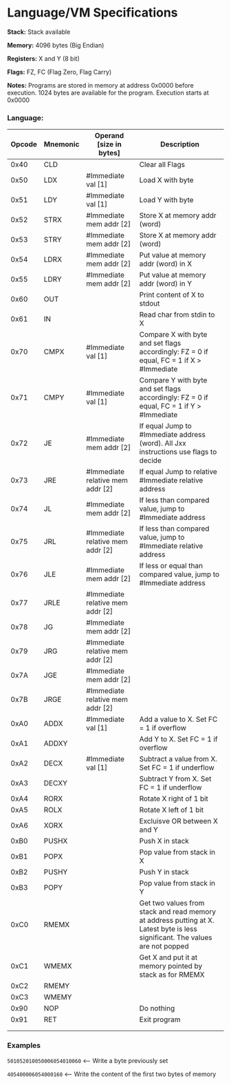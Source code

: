 # Language/VM Specifications

**Stack:** Stack available

**Memory:**  4096 bytes (Big Endian)

**Registers:** X and Y (8 bit)

**Flags:** FZ, FC (Flag Zero, Flag Carry)

**Notes:** Programs are stored in memory at address 0x0000 before execution. 1024 bytes are available for the program. Execution starts at 0x0000

### Language:


| Opcode | Mnemonic | Operand [size in bytes] | Description |
| ---------- | -------- | ----------------------- | ----------- |
| 0x40      | CLD |                                  | Clear all Flags |
| 0x50 | LDX | #Immediate val [1] | Load X with byte |
| 0x51 | LDY | #Immediate val [1] | Load Y with byte |
| 0x52 | STRX | #Immediate mem addr [2] | Store X at memory addr (word) |
| 0x53 | STRY | #Immediate mem addr [2] | Store X at memory addr (word) |
| 0x54 | LDRX | #Immediate mem addr [2] | Put value at memory addr (word) in X |
| 0x55 | LDRY | #Immediate mem addr [2] | Put value at memory addr (word) in Y |
| 0x60 | OUT |                         | Print content of X to stdout |
| 0x61 | IN |                         | Read char from stdin to X |
| 0x70 | CMPX | #Immediate val [1] | Compare X with byte and set flags accordingly: FZ = 0 if equal, FC = 1 if X > #Immediate |
| 0x71 | CMPY | #Immediate val [1] | Compare Y with byte and set flags accordingly: FZ = 0 if equal, FC = 1 if Y > #Immediate |
| 0x72 | JE | #Immediate mem addr [2] | If equal Jump to #Immediate address (word). All Jxx instructions use flags to decide |
| 0x73 | JRE | #Immediate relative mem addr [2] | If equal Jump to relative #Immediate relative address |
| 0x74 | JL | #Immediate mem addr [2] | If less than compared value, jump to #Immediate address |
| 0x75 | JRL | #Immediate relative mem addr [2] | If less than compared value, jump to #Immediate relative address |
| 0x76 | JLE | #Immediate mem addr [2] | If less or equal than compared value, jump to #Immediate address |
| 0x77 | JRLE | #Immediate relative mem addr [2] |             |
| 0x78 | JG | #Immediate mem addr [2] |             |
| 0x79 | JRG | #Immediate relative mem addr [2] |             |
| 0x7A | JGE | #Immediate mem addr [2] |             |
| 0x7B | JRGE | #Immediate relative mem addr [2] |             |
| 0xA0 | ADDX | #Immediate val [1] | Add a value to X. Set FC = 1 if overflow |
| 0xA1 | ADDXY |                         | Add Y to X. Set FC = 1 if overflow |
| 0xA2 | DECX | #Immediate val [1] | Subtract a value from X. Set FC = 1 if underflow |
| 0xA3 | DECXY |                         | Subtract Y from X. Set FC = 1 if underflow |
| 0xA4 | RORX |                         | Rotate X right of 1 bit |
| 0xA5 | ROLX |                         | Rotate X left of 1 bit |
| 0xA6 | XORX |                         | Excluisve OR between X and Y |
| 0xB0 | PUSHX |                         | Push X in stack |
| 0xB1 | POPX |                         | Pop value from stack in X |
| 0xB2 | PUSHY |                         | Push Y in stack |
| 0xB3 | POPY |                         | Pop value from stack in Y |
| 0xC0 | RMEMX |                         | Get two values from stack and read memory at address putting at X. Latest byte is less significant. The values are not popped |
| 0xC1 | WMEMX |                         | Get X and put it at memory pointed by stack as for RMEMX |
| 0xC2 | RMEMY |                         |             |
| 0xC3 | WMEMY |                         |             |
| 0x90 | NOP |                         | Do nothing |
| 0x91 | RET |                         | Exit program |
|            |          |                         |             |
|            |          |                         |             |



### Examples

`501052010050006054010060`      <-- Write a byte previously set

`405400006054000160`                    <-- Write the content of the first two bytes of memory
